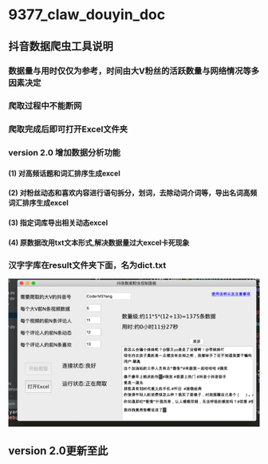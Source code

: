 # 9377_claw_douyin_doc
## 抖音数据爬虫工具说明
### 数据量与用时仅仅为参考，时间由大V粉丝的活跃数量与网络情况等多因素决定
### 爬取过程中不能断网 
### 爬取完成后即可打开Excel文件夹
### version 2.0 增加数据分析功能
#### (1) 对高频话题和词汇排序生成excel
#### (2) 对粉丝动态和喜欢内容进行语句拆分，划词，去除动词介词等，导出名词高频词汇排序生成excel
#### (3) 指定词库导出相关动态excel
#### (4) 原数据改用txt文本形式,解决数据量过大excel卡死现象
### 汉字字库在result文件夹下面，名为dict.txt

![](https://github.com/CoderMSYang/9377_claw_douyin_doc/blob/master/statement.png)

## version 2.0更新至此

